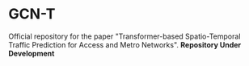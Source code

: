 # GCN-T
Official repository for the paper "Transformer-based Spatio-Temporal Traffic Prediction for Access and Metro Networks".
**Repository Under Development**
